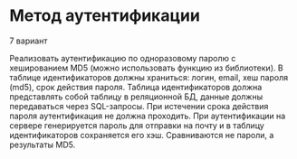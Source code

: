 # Метод аутентификации

7 вариант

Реализовать аутентификацию по одноразовому паролю с хешированием MD5 (можно использовать функцию из библиотеки). В таблице идентификаторов должны храниться: логин, email, хеш пароля (md5), срок действия пароля. Таблица идентификаторов должна представлять собой таблицу в реляционной БД, данные должны передаваться через SQL-запросы. При истечении срока действия пароля аутентификация не должна проходить. При аутентификации на сервере генерируется пароль для отправки на почту и в таблицу идентификаторов сохраняется его хэш. Сравниваются не пароли, а результаты MD5.
